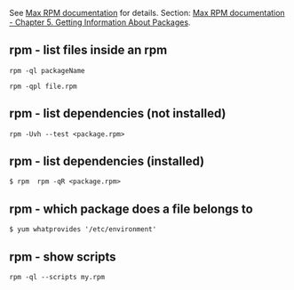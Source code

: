 See [Max RPM documentation](http://www.rpm.org/max-rpm-snapshot/) for details.
Section: [Max RPM documentation - Chapter 5. Getting Information About Packages](http://www.rpm.org/max-rpm/ch-rpm-query.html).

rpm - list files inside an rpm
------------------------------

```shell
rpm -ql packageName
```

```shell
rpm -qpl file.rpm
```

rpm - list dependencies (not installed)
---------------------------------------

```shell
rpm -Uvh --test <package.rpm>
```

rpm - list dependencies (installed)
-----------------------------------

```shell
$ rpm  rpm -qR <package.rpm>
```

rpm - which package does a file belongs to
------------------------------------------

```shell
$ yum whatprovides '/etc/environment'
```

rpm - show scripts
------------------

```shell
rpm -ql --scripts my.rpm
````
